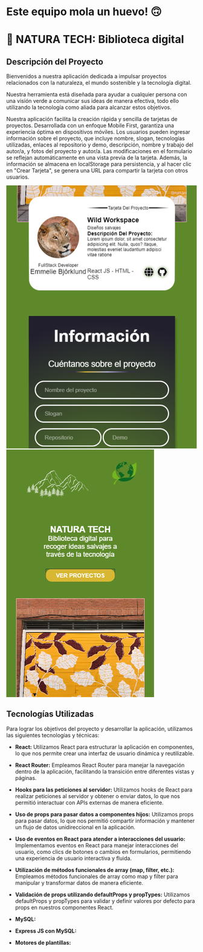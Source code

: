 # Este equipo mola un huevo! 🙃

# 🌿 NATURA TECH: Biblioteca digital

## Descripción del Proyecto

Bienvenidos a nuestra aplicación dedicada a impulsar proyectos relacionados con la naturaleza, el mundo sostenible y la tecnología digital.

Nuestra herramienta está diseñada para ayudar a cualquier persona con una visión verde a comunicar sus ideas de manera efectiva, todo ello utilizando la tecnología como aliada para alcanzar estos objetivos.

Nuestra aplicación facilita la creación rápida y sencilla de tarjetas de proyectos. Desarrollada con un enfoque Mobile First, garantiza una experiencia óptima en dispositivos móviles. Los usuarios pueden ingresar información sobre el proyecto, que incluye nombre, slogan, tecnologías utilizadas, enlaces al repositorio y demo, descripción, nombre y trabajo del autor/a, y fotos del proyecto y autor/a. Las modificaciones en el formulario se reflejan automáticamente en una vista previa de la tarjeta. Además, la información se almacena en localStorage para persistencia, y al hacer clic en "Crear Tarjeta", se genera una URL para compartir la tarjeta con otros usuarios.

![Captura de la página](public/images/captura1.png) ![Captura de la página](public/images/captura2.png)

## Tecnologías Utilizadas

Para lograr los objetivos del proyecto y desarrollar la aplicación, utilizamos las siguientes tecnologías y técnicas:

- **React:** Utilizamos React para estructurar la aplicación en componentes, lo que nos permite crear una interfaz de usuario dinámica y reutilizable.
- **React Router:** Empleamos React Router para manejar la navegación dentro de la aplicación, facilitando la transición entre diferentes vistas y páginas.
- **Hooks para las peticiones al servidor:** Utilizamos hooks de React para realizar peticiones al servidor y obtener o enviar datos, lo que nos permitió interactuar con APIs externas de manera eficiente.
- **Uso de props para pasar datos a componentes hijos:** Utilizamos props para pasar datos, lo que nos permitió compartir información y mantener un flujo de datos unidireccional en la aplicación.
- **Uso de eventos en React para atender a interacciones del usuario:** Implementamos eventos en React para manejar interacciones del usuario, como clics de botones o cambios en formularios, permitiendo una experiencia de usuario interactiva y fluida.
- **Utilización de métodos funcionales de array (map, filter, etc.):** Empleamos métodos funcionales de array como map y filter para manipular y transformar datos de manera eficiente.
- **Validación de props utilizando defaultProps y propTypes:** Utilizamos defaultProps y propTypes para validar y definir valores por defecto para props en nuestros componentes React.

- **MySQL:**
- **Express JS con MySQL:**
- **Motores de plantillas:**
